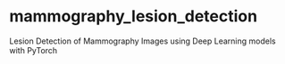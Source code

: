 # mammography_lesion_detection
Lesion Detection of Mammography Images using Deep Learning models with PyTorch
